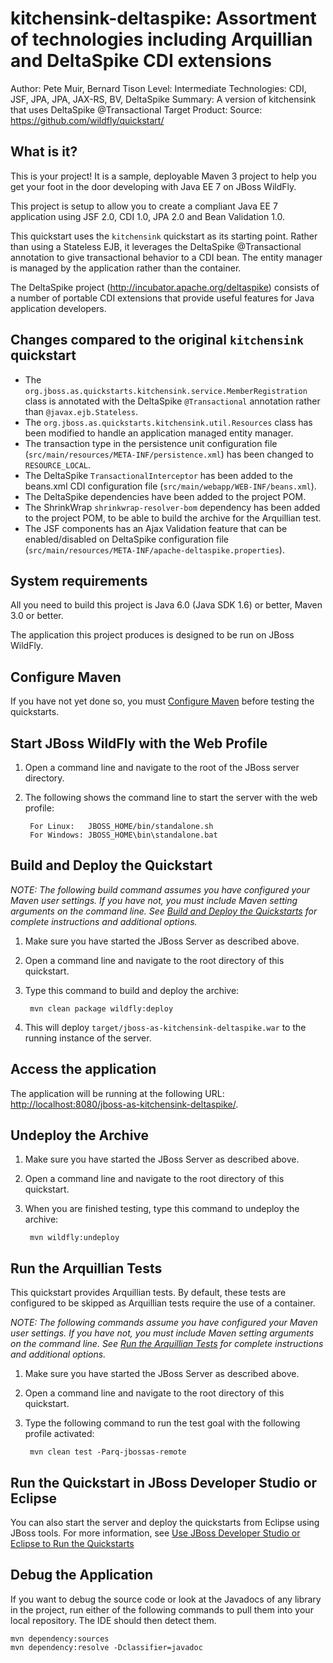 kitchensink-deltaspike: Assortment of technologies including Arquillian and DeltaSpike CDI extensions
========================
Author: Pete Muir, Bernard Tison
Level: Intermediate
Technologies: CDI, JSF, JPA, JPA, JAX-RS, BV, DeltaSpike
Summary: A version of kitchensink that uses DeltaSpike @Transactional
Target Product: 
Source: <https://github.com/wildfly/quickstart/>

What is it?
-----------

This is your project! It is a sample, deployable Maven 3 project to help you get your foot in the door developing with Java EE 7 on JBoss WildFly.

This project is setup to allow you to create a compliant Java EE 7 application using JSF 2.0, CDI 1.0, JPA 2.0 and Bean Validation 1.0.

This quickstart uses the `kitchensink` quickstart as its starting point. Rather than using a Stateless EJB, it leverages the DeltaSpike @Transactional annotation to give transactional behavior to a CDI bean.
The entity manager is managed by the application rather than the container. 

The DeltaSpike project (http://incubator.apache.org/deltaspike) consists of a number of portable CDI extensions that provide useful features for Java application developers.

Changes compared to the original `kitchensink` quickstart
---------------------------------------------------------

* The `org.jboss.as.quickstarts.kitchensink.service.MemberRegistration` class is annotated with the DeltaSpike `@Transactional` annotation rather than `@javax.ejb.Stateless`.
* The `org.jboss.as.quickstarts.kitchensink.util.Resources` class has been modified to handle an application managed entity manager.
* The transaction type in the persistence unit configuration file (`src/main/resources/META-INF/persistence.xml`) has been changed to `RESOURCE_LOCAL`. 
* The DeltaSpike `TransactionalInterceptor` has been added to the beans.xml CDI configuration file (`src/main/webapp/WEB-INF/beans.xml`).
* The DeltaSpike dependencies have been added to the project POM.
* The ShrinkWrap `shrinkwrap-resolver-bom` dependency has been added to the project POM, to be able to build the archive for the Arquillian test.
* The JSF components has an Ajax Validation feature that can be enabled/disabled on DeltaSpike configuration file (`src/main/resources/META-INF/apache-deltaspike.properties`).

System requirements
-------------------

All you need to build this project is Java 6.0 (Java SDK 1.6) or better, Maven 3.0 or better.

The application this project produces is designed to be run on JBoss WildFly.

 
Configure Maven
---------------

If you have not yet done so, you must [Configure Maven](../README.md#mavenconfiguration) before testing the quickstarts.


Start JBoss WildFly with the Web Profile
-------------------------

1. Open a command line and navigate to the root of the JBoss server directory.
2. The following shows the command line to start the server with the web profile:

        For Linux:   JBOSS_HOME/bin/standalone.sh
        For Windows: JBOSS_HOME\bin\standalone.bat

 
Build and Deploy the Quickstart
-------------------------

_NOTE: The following build command assumes you have configured your Maven user settings. If you have not, you must include Maven setting arguments on the command line. See [Build and Deploy the Quickstarts](../README.md#buildanddeploy) for complete instructions and additional options._

1. Make sure you have started the JBoss Server as described above.
2. Open a command line and navigate to the root directory of this quickstart.
3. Type this command to build and deploy the archive:

        mvn clean package wildfly:deploy

4. This will deploy `target/jboss-as-kitchensink-deltaspike.war` to the running instance of the server.
 

Access the application 
---------------------

The application will be running at the following URL: <http://localhost:8080/jboss-as-kitchensink-deltaspike/>.


Undeploy the Archive
--------------------

1. Make sure you have started the JBoss Server as described above.
2. Open a command line and navigate to the root directory of this quickstart.
3. When you are finished testing, type this command to undeploy the archive:

        mvn wildfly:undeploy


Run the Arquillian Tests 
-------------------------

This quickstart provides Arquillian tests. By default, these tests are configured to be skipped as Arquillian tests require the use of a container. 

_NOTE: The following commands assume you have configured your Maven user settings. If you have not, you must include Maven setting arguments on the command line. See [Run the Arquillian Tests](../README.md#arquilliantests) for complete instructions and additional options._

1. Make sure you have started the JBoss Server as described above.
2. Open a command line and navigate to the root directory of this quickstart.
3. Type the following command to run the test goal with the following profile activated:

        mvn clean test -Parq-jbossas-remote 


Run the Quickstart in JBoss Developer Studio or Eclipse
-------------------------------------
You can also start the server and deploy the quickstarts from Eclipse using JBoss tools. For more information, see [Use JBoss Developer Studio or Eclipse to Run the Quickstarts](../README.md#useeclipse) 


Debug the Application
------------------------------------

If you want to debug the source code or look at the Javadocs of any library in the project, run either of the following commands to pull them into your local repository. The IDE should then detect them.

    mvn dependency:sources
    mvn dependency:resolve -Dclassifier=javadoc
